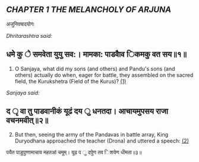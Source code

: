 ## *CHAPTER 1 THE MELANCHOLY OF ARJUNA*

अजुनिवषादयोगः

*Dhritarashtra said:*

## धमेे कु ेे समवेता युयु सव:। मामका: पाडवाैव िकमकु वत सय॥१॥

1. O Sanjaya, what did my sons (and others) and Pandu's sons (and others) actually do when, eager for battle, they assembled on the sacred field, the Kurukshetra (Field of the Kurus)? [\(1\)](#page--1-0)

*Sanjaya said:*

## द ृ वा तु पाडवानीकं यूढं दय ु धनतदा। आचायमुपसय राजा वचनमवीत्॥२॥

2. But then, seeing the army of the Pandavas in battle array, King Duryodhana approached the teacher (Drona) and uttered a speech: [\(2\)](#page--1-1)

पयैत पाडुपुाणामाचाय महतॴ चमूम्। यूढ प ु दपुेण तव िशयेण धीमता॥३॥